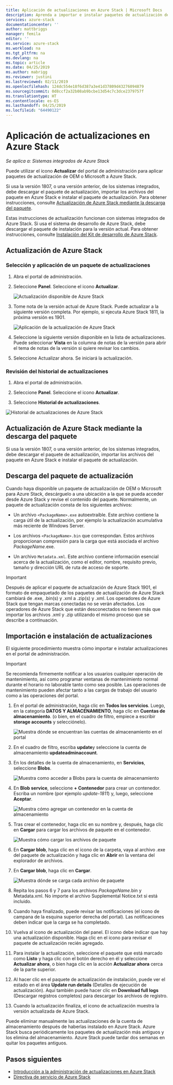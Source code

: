 ```yaml
---
title: Aplicación de actualizaciones en Azure Stack | Microsoft Docs
description: Aprenda a importar e instalar paquetes de actualización de Microsoft para un sistema integrado de Azure Stack.
services: azure-stack
documentationcenter: ''
author: mattbriggs
manager: femila
editor: ''
ms.service: azure-stack
ms.workload: na
ms.tgt_pltfrm: na
ms.devlang: na
ms.topic: article
ms.date: 04/25/2019
ms.author: mabrigg
ms.reviewer: justini
ms.lastreviewed: 02/11/2019
ms.openlocfilehash: 124dc554e18f6d387a3e41d37809d43276094879
ms.sourcegitcommit: 0d8ccf2a32b08ab9bcbe13d54c7c3dce2379757f
ms.translationtype: HT
ms.contentlocale: es-ES
ms.lasthandoff: 04/25/2019
ms.locfileid: "64490122"
---
```

# <a name="apply-updates-in-azure-stack"></a>Aplicación de actualizaciones en Azure Stack

*Se aplica a: Sistemas integrados de Azure Stack*

Puede utilizar el icono **Actualizar** del portal de administración para aplicar paquetes de actualización de OEM o Microsoft a Azure Stack.

Si usa la versión 1807, o una versión anterior, de los sistemas integrados, debe descargar el paquete de actualización, importar los archivos del paquete en Azure Stack e instalar el paquete de actualización. Para obtener instrucciones, consulte [Actualización de Azure Stack mediante la descarga del paquete](#update-azure-stack-by-downloading-the-package).

Estas instrucciones de actualización funcionan con sistemas integrados de Azure Stack. Si usa el sistema de desarrollo de Azure Stack, debe descargar el paquete de instalación para la versión actual. Para obtener instrucciones, consulte [Instalación del Kit de desarrollo de Azure Stack](../asdk/asdk-install.md).

## <a name="update-azure-stack"></a>Actualización de Azure Stack

### <a name="select-and-apply-an-update-package"></a>Selección y aplicación de un paquete de actualizaciones

1. Abra el portal de administración.

2. Seleccione **Panel**. Seleccione el icono **Actualizar**.

    ![Actualización disponible de Azure Stack](media/azure-stack-apply-updates/azure-stack-updates-1901-dashboard.png)

3. Tome nota de la versión actual de Azure Stack. Puede actualizar a la siguiente versión completa. Por ejemplo, si ejecuta Azure Stack 1811, la próxima versión es 1901.

    ![Aplicación de la actualización de Azure Stack](media/azure-stack-apply-updates/azure-stack-updates-1901-updateavailable.png)

4. Seleccione la siguiente versión disponible en la lista de actualizaciones. Puede seleccionar **Vista** en la columna de notas de la versión para abrir el tema de notas de la versión si quiere revisar los cambios.

5. Seleccione Actualizar ahora. Se iniciará la actualización.

### <a name="review-update-history"></a>Revisión del historial de actualizaciones

1. Abra el portal de administración.

2. Seleccione **Panel**. Seleccione el icono **Actualizar**.

3. Seleccione **Historial de actualizaciones**.

![Historial de actualizaciones de Azure Stack](media/azure-stack-apply-updates/azure-stack-update-history.PNG)

## <a name="update-azure-stack-by-downloading-the-package"></a>Actualización de Azure Stack mediante la descarga del paquete

Si usa la versión 1807, o una versión anterior, de los sistemas integrados, debe descargar el paquete de actualización, importar los archivos del paquete en Azure Stack e instalar el paquete de actualización.

## <a name="download-the-update-package"></a>Descarga del paquete de actualización

Cuando haya disponible un paquete de actualización de OEM o Microsoft para Azure Stack, descárguelo a una ubicación a la que se pueda acceder desde Azure Stack y revise el contenido del paquete. Normalmente, un paquete de actualización consta de los siguientes archivos:

- Un archivo `<PackageName>.exe` autoextraíble. Este archivo contiene la carga útil de la actualización, por ejemplo la actualización acumulativa más reciente de Windows Server.

- Los archivos `<PackageName>.bin` que correspondan. Estos archivos proporcionan compresión para la carga que está asociada el archivo *PackageName*.exe.

- Un archivo `Metadata.xml`. Este archivo contiene información esencial acerca de la actualización, como el editor, nombre, requisito previo, tamaño y dirección URL de ruta de acceso de soporte.

> [!IMPORTANT]  
> Después de aplicar el paquete de actualización de Azure Stack 1901, el formato de empaquetado de los paquetes de actualización de Azure Stack cambiará de .exe, .bin(s) y .xml a .zip(s) y .xml. Los operadores de Azure Stack que tengan marcas conectadas no se verán afectados. Los operadores de Azure Stack que están desconectados no tienen más que importar los archivos .xml y .zip utilizando el mismo proceso que se describe a continuación.

## <a name="import-and-install-updates"></a>Importación e instalación de actualizaciones

El siguiente procedimiento muestra cómo importar e instalar actualizaciones en el portal de administración.

> [!IMPORTANT]  
> Se recomienda firmemente notificar a los usuarios cualquier operación de mantenimiento, así como programar ventanas de mantenimiento normal durante el horario no laborable tanto como sea posible. Las operaciones de mantenimiento pueden afectar tanto a las cargas de trabajo del usuario como a las operaciones del portal.

1. En el portal de administración, haga clic en **Todos los servicios**. Luego, en la categoría **DATOS Y ALMACENAMIENTO**, haga clic en **Cuentas de almacenamiento**. (o bien, en el cuadro de filtro, empiece a escribir **storage accounts** y selecciónelo).

    ![Muestra dónde se encuentran las cuentas de almacenamiento en el portal](media/azure-stack-apply-updates/ApplyUpdates1.png)

2. En el cuadro de filtro, escriba **update**y seleccione la cuenta de almacenamiento **updateadminaccount**.

3. En los detalles de la cuenta de almacenamiento, en **Servicios**, seleccione **Blobs**.
 
    ![Muestra como acceder a Blobs para la cuenta de almacenamiento](media/azure-stack-apply-updates/ApplyUpdates3.png) 

4. En **Blob service**, seleccione **+ Contenedor** para crear un contenedor. Escriba un nombre (por ejemplo *update-1811*) y, luego, seleccione **Aceptar**.
 
     ![Muestra cómo agregar un contenedor en la cuenta de almacenamiento](media/azure-stack-apply-updates/ApplyUpdates4.png)

5. Tras crear el contenedor, haga clic en su nombre y, después, haga clic en **Cargar** para cargar los archivos de paquete en el contenedor.
 
    ![Muestra cómo cargar los archivos de paquete](media/azure-stack-apply-updates/ApplyUpdates5.png)

6. En **Cargar blob**, haga clic en el icono de la carpeta, vaya al archivo .exe del paquete de actualización y haga clic en **Abrir** en la ventana del explorador de archivos.
  
7. En **Cargar blob**, haga clic en **Cargar**.
  
    ![Muestra dónde se carga cada archivo de paquete](media/azure-stack-apply-updates/ApplyUpdates6.png)

8. Repita los pasos 6 y 7 para los archivos *PackageName*.bin y Metadata.xml. No importe el archivo Supplemental Notice.txt si está incluido.
9. Cuando haya finalizado, puede revisar las notificaciones (el icono de campana de la esquina superior derecha del portal). Las notificaciones deben indicar que la carga se ha completado.
10. Vuelva al icono de actualización del panel. El icono debe indicar que hay una actualización disponible. Haga clic en el icono para revisar el paquete de actualización recién agregado.
11. Para instalar la actualización, seleccione el paquete que está marcado como **Listo** y haga clic con el botón derecho en él y seleccione **Actualizar ahora**, o bien haga clic en la acción **Actualizar ahora** cerca de la parte superior.
12. Al hacer clic en el paquete de actualización de instalación, puede ver el estado en el área **Update run details** (Detalles de ejecución de actualización). Aquí también puede hacer clic en **Download full logs** (Descargar registros completos) para descargar los archivos de registro.
13. Cuando la actualización finaliza, el icono de actualización muestra la versión actualizada de Azure Stack.

Puede eliminar manualmente las actualizaciones de la cuenta de almacenamiento después de haberlas instalado en Azure Stack. Azure Stack busca periódicamente los paquetes de actualización más antiguos y los elimina del almacenamiento. Azure Stack puede tardar dos semanas en quitar los paquetes antiguos.

## <a name="next-steps"></a>Pasos siguientes

- [Introducción a la administración de actualizaciones en Azure Stack](azure-stack-updates.md)
- [Directiva de servicio de Azure Stack](azure-stack-servicing-policy.md)
